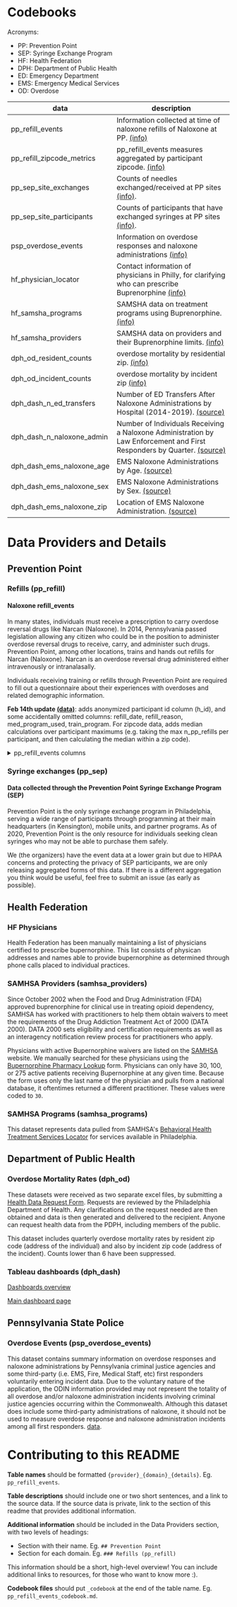 Codebooks
=========

Acronyms:

* PP: Prevention Point
* SEP: Syringe Exchange Program
* HF: Health Federation
* DPH: Department of Public Health
* ED: Emergency Department
* EMS: Emergency Medical Services
* OD: Overdose


| data | description |
| ---- | ----------- |
| pp_refill_events | Information collected at time of naloxone refills of Naloxone at PP. [(info)](#refills-pp_refill) |
| pp_refill_zipcode_metrics | pp_refill_events measures aggregated by participant zipcode. [(info)](#refills-pp_refill) |
| pp_sep_site_exchanges | Counts of needles exchanged/received at PP sites [(info)](#syringe-exchanges-pp_sep).
| pp_sep_site_participants | Counts of participants that have exchanged syringes at PP sites [(info)](#syringe-exchanges-pp_sep).
| psp_overdose_events | Information on overdose responses and naloxone administrations [(info)](#overdose-events-psp_overdose_events)|
| hf_physician_locator | Contact information of physicians in Philly, for clarifying who can prescribe Buprenorphine [(info)](#HF-Physicians ) |
| hf_samsha_programs | SAMSHA data on treatment programs using Buprenorphine. [(info)](#SAMHSA-Providers-samhsa_providers)|
| hf_samsha_providers | SAMSHA data on providers and their Buprenorphine limits. [(info)](#SAMHSA-Programs-samhsa_programs) |
| dph_od_resident_counts | overdose mortality by residential zip. [(info)](#overdose-data-dph_od) |
| dph_od_incident_counts | overdose mortality by incident zip [(info)](#overdose-data-dph_od) |
| dph_dash_n_ed_transfers | Number of ED Transfers After Naloxone Administrations by Hospital (2014-2019). [(source)](https://public.tableau.com/profile/pdph#!/vizhome/NaloxoneAdministrationsbyFirstResponders/NumberofNaloxoneAdministrationsbyLawEnforcementandFirstRespondersbyQuarter) |
| dph_dash_n_naloxone_admin | Number of Individuals Receiving a Naloxone Administration by Law Enforcement and First Responders by Quarter. [(source)](https://public.tableau.com/profile/pdph#!/vizhome/NaloxoneAdministrationsbyFirstResponders/NumberofNaloxoneAdministrationsbyLawEnforcementandFirstRespondersbyQuarter) |
| dph_dash_ems_naloxone_age | EMS Naloxone Administrations by Age. [(source)](https://public.tableau.com/profile/pdph#!/vizhome/NaloxoneAdministrationsbyFirstResponders/EMSNaloxoneAdministrationsbyAge) |
| dph_dash_ems_naloxone_sex | EMS Naloxone Administrations by Sex. [(source)](https://public.tableau.com/profile/pdph#!/vizhome/NaloxoneAdministrationsbyFirstResponders/EMSNaloxoneAdministrationsbySex) |
| dph_dash_ems_naloxone_zip | Location of EMS Naloxone Administration. [(source)](https://public.tableau.com/profile/pdph#!/vizhome/NaloxoneAdministrationsbyFirstResponders/LocationofEMSNaloxoneAdministrations) |

Data Providers and Details
==========================

## Prevention Point

### Refills (pp_refill)

#### Naloxone refill_events
In many states, individuals must receive a prescription to carry overdose reversal drugs like Narcan (Naloxone). In 2014, Pennsylvania passed legislation allowing any citizen who could be in the position to administer overdose reversal drugs to receive, carry, and administer such drugs. Prevention Point, among other locations, trains and hands out refills for Narcan (Naloxone).  Narcan is an overdose reversal drug administered either intravenously or intranalasally. 

Individuals receiving training or refills through Prevention Point are required to fill out a questionnaire about their experiences with overdoses and related demographic information. 

**Feb 14th update [(data)](/data/data_pp_refill-14-feb.zip)**: adds anonymized participant id column (h_id), and some accidentally omitted columns: refill_date, refill_reason, med_program_used, train_program. For zipcode data, adds median calculations over participant maximums (e.g. taking the max n_pp_refills per participant, and then calculating the median within a zip code).

<details>
 <summary>pp_refill_events columns</summary>
 
| data | description |
| ---- | ----------- |
| h_id | anonymized participant id |
| age | participant age at time of refill |
| gender | participant identified gender | 
| race | particpant race | 
| n_pp_refill | number of naloxone refills received at PP | 
| n_o_refill | number of refills from other locations | 
| n_ods | number of overdoses witnessed by participant |
| n_admins | number of individuals given narcan by participant |
| n_revivals | number of individuals revived by narcan adminstered by participant | 
| used_narcan_type | form of narcan used by participant | 
| ml_naloxone | amount of naloxone used by participant | 
| cpr_used | rescue breathing was employed at time of narcan use | 
| med_program_used | "What program's medication was used for training?" |
| train_program | "What program did the person you trained come from?" |
| outcome | events following narcan administration | 
| outcome_ems | was EMS called at time of narcan use | 
| outcome_police | were police called at time of narcan use | 
| outcome_ed | was individual taken to emergency room |
| outcome_death | did individual die after narcan use |
| outcome_unk | outcome of narcan use unknown |
| outcome_ok | individual was revived and well after narcan administration |
| od_drug | drug used at time of overdose | 
| od_drug_heroin | was heroin in individual's system at time of narcan administration |
| od_drug_cocaine | was cocaine in individual's system at time of narcan administration |
| od_drug_fentanyl | was fentanyl in individual's system at time of narcan administration |
| od_drug_unknown | was drug in individual's system at time of narcan administration unknown |
| od_drug_other | were drugs not listed above in individual's system at time of narcan administration |
| od_present | method of identifying overdose in individual |
| od_present_breath | OD identified by irregular or lack of breath |
| od_present_unresponsive | OD identified: individual was unresponsive or unconcious |
| od_present_coloring | OD identified by skin color (blue or purple) |
| od_present_other | OD identified through other means |
| data_date_range | quarters of 2019 in which refills occurred |

</details>

### Syringe exchanges (pp_sep)
#### Data collected through the Prevention Point Syringe Exchange Program (SEP)
Prevention Point is the only syringe exchange program in Philadelphia, serving a wide range of participants through programming at their main headquarters (in Kensington), mobile units, and partner programs. As of 2020, Prevention Point is the only resource for individuals seeking clean syringes who may not be able to purchase them safely.

We (the organizers) have the event data at a lower grain but due to HIPAA concerns and protecting the privacy of SEP participants, we are only releasing aggregated forms of this data.  If there is a different aggregation you think would be useful, feel free to submit an issue (as early as possible).

<!-- sep_participants_month_site
|data | description | 
| site_id | site at which syringes were received/exchanged |
| visit_month | month in which syringes were received/exchanged |
| count_distinct_participants | number of distinct participants at that site during that month | 

sep_ -->

## Health Federation

### HF Physicians 
Health Federation has been manually maintaining a list of physicians certified to prescribe bupernorphine.  This list consists of physican addresses and names able to provide bupernorphine as determined through phone calls placed to individual practices.

### SAMHSA Providers (samhsa_providers)
Since October 2002 when the Food and Drug Administration (FDA) approved buprenorphine for clinical use in treating opioid dependency, SAMHSA has worked with practitioners to help them obtain waivers to meet the requirements of the Drug Addiction Treatment Act of 2000 (DATA 2000). DATA 2000 sets eligibility and certification requirements as well as an interagency notification review process for practitioners who apply. 

Physicians with active Bupernorphine waivers are listed on the [SAMHSA](https://www.samhsa.gov/medication-assisted-treatment/practitioner-program-data/treatment-practitioner-locator) website. We manually searched for these physicians using the [Bupernorphine Pharmacy Lookup](https://www.samhsa.gov/bupe/lookup-form) form. Physicians can only have 30, 100, or 275 active patients receiving Bupernorphine at any given time. Because the form uses only the last name of the physician and pulls from a national database, it oftentimes returned a different practitioner.  These values were coded to `30`.

### SAMHSA Programs (samhsa_programs) 
This dataset represents data pulled from SAMHSA's [Behavioral Health Treatment Services Locator](https://findtreatment.samhsa.gov/locator) for services available in Philadelphia.

## Department of Public Health

### Overdose Mortality Rates (dph_od)

These datasets were received as two separate excel files, by submitting a [Health Data Request Form](https://www.phila.gov/services/mental-physical-health/medical-professionals/request-health-data/). Requests are reviewed by the Philadelphia Department of Health.  Any clarifications on the request needed are then obtained and data is then generated and delivered to the recipient. Anyone can request health data from the PDPH, including members of the public.

This dataset includes quarterly overdose mortality rates by resident zip code (address of the individual) and also by incident zip code (address of the incident).  Counts lower than 6 have been suppressed. 

### Tableau dashboards (dph_dash)

[Dashboards overview](https://public.tableau.com/profile/pdph#!/)

[Main dashboard page](https://public.tableau.com/profile/pdph#!/vizhome/SummaryPage_0/SummaryPage)

## Pennsylvania State Police

### Overdose Events (psp_overdose_events)
This dataset contains summary information on overdose responses and naloxone administrations by Pennsylvania criminal justice agencies and some third-party (i.e. EMS, Fire, Medical Staff, etc) first responders voluntarily entering incident data. Due to the voluntary nature of the application, the ODIN information provided may not represent the totality of all overdose and/or naloxone administration incidents involving criminal justice agencies occurring within the Commonwealth. Although this dataset does include some third-party administrations of naloxone, it should not be used to measure overdose response and naloxone administration incidents among all first responders. [data](https://data.pa.gov/Opioid-Related/Overdose-Information-Network-Data-CY-January-2018-/hbkk-dwy3/data). 

Contributing to this README
===========================


**Table names** should be formatted `{provider}_{domain}_{details}`. Eg. `pp_refill_events`.

**Table descriptions** should include one or two short sentences, and a link to the source data. If the source data is private, link to the section of this readme that provides additional information.
 
**Additional information** should be included in the Data Providers section, with two levels of headings:

* Section with their name. Eg. `## Prevention Point`
* Section for each domain. Eg. `### Refills (pp_refill)`

This information should be a short, high-level overview! You can include additional links to resources, for those who want to know more :).

**Codebook files** should put `_codebook` at the end of the table name. Eg. `pp_refill_events_codebook.md`.
